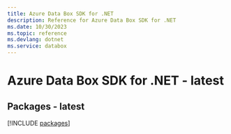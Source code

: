 ```yaml
---
title: Azure Data Box SDK for .NET
description: Reference for Azure Data Box SDK for .NET
ms.date: 10/30/2023
ms.topic: reference
ms.devlang: dotnet
ms.service: databox
---
```

# Azure Data Box SDK for .NET - latest
## Packages - latest
[!INCLUDE [packages](data-box-index.md)]